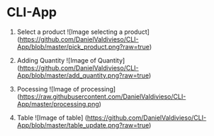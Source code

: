 # CLI-App
 1. Select a product
 ![Image selecting a product]
 (https://github.com/DanielValdivieso/CLI-App/blob/master/pick_product.png?raw=true)

 2. Adding Quantity
 ![Image of Quantity]
 (https://github.com/DanielValdivieso/CLI-App/blob/master/add_quantity.png?raw=true)

3. Pocessing
![Image of processing]
(https://raw.githubusercontent.com/DanielValdivieso/CLI-App/master/processing.png)

4. Table
![Image of table]
(https://github.com/DanielValdivieso/CLI-App/blob/master/table_update.png?raw=true)
